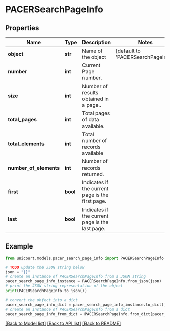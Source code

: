 # PACERSearchPageInfo


## Properties

Name | Type | Description | Notes
------------ | ------------- | ------------- | -------------
**object** | **str** | Name of the object | [default to 'PACERSearchPageInfo']
**number** | **int** | Current Page number. | 
**size** | **int** | Number of results obtained in a page.. | 
**total_pages** | **int** | Total pages of data available. | 
**total_elements** | **int** | Total number of records available | 
**number_of_elements** | **int** | Number of records returned. | 
**first** | **bool** | Indicates if the current page is the first page. | 
**last** | **bool** | Indicates if the current page is the last page. | 

## Example

```python
from unicourt.models.pacer_search_page_info import PACERSearchPageInfo

# TODO update the JSON string below
json = "{}"
# create an instance of PACERSearchPageInfo from a JSON string
pacer_search_page_info_instance = PACERSearchPageInfo.from_json(json)
# print the JSON string representation of the object
print(PACERSearchPageInfo.to_json())

# convert the object into a dict
pacer_search_page_info_dict = pacer_search_page_info_instance.to_dict()
# create an instance of PACERSearchPageInfo from a dict
pacer_search_page_info_from_dict = PACERSearchPageInfo.from_dict(pacer_search_page_info_dict)
```
[[Back to Model list]](../README.md#documentation-for-models) [[Back to API list]](../README.md#documentation-for-api-endpoints) [[Back to README]](../README.md)


